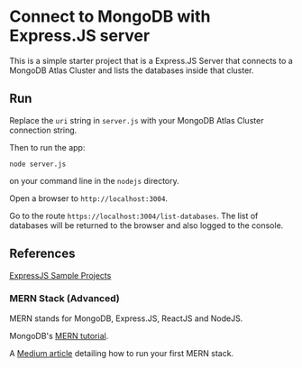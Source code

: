 # Connect to MongoDB with Express.JS server

This is a simple starter project that is a Express.JS Server that connects to a MongoDB Atlas Cluster and lists the databases inside that cluster.

## Run

Replace the `uri` string in `server.js` with your MongoDB Atlas Cluster connection string.

Then to run the app:

`node server.js`

on your command line in the `nodejs` directory.

Open a browser to `http://localhost:3004`.

Go to the route `https://localhost:3004/list-databases`. The list of databases will be returned to the browser and also logged to the console.

## References

[ExpressJS Sample Projects](https://github.com/expressjs/express/tree/master)

### MERN Stack (Advanced)

MERN stands for MongoDB, Express.JS, ReactJS and NodeJS.

MongoDB's [MERN tutorial](https://www.mongodb.com/languages/mern-stack-tutorial).

A [Medium article](https://medium.com/swlh/how-to-create-your-first-mern-mongodb-express-js-react-js-and-node-js-stack-7e8b20463e66) detailing how to run your first MERN stack.
